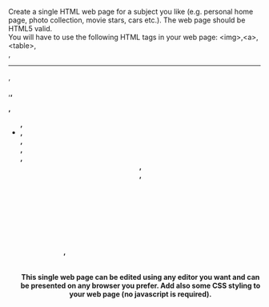 Create a single HTML web page for a subject you like (e.g. personal home page, photo collection, movie stars, cars etc.). The web page should be HTML5 valid.\
You will have to use the following HTML tags in your web page: \<img\>,\<a\>,\<table\>,<br>,<hr>,<p>,<b>,<div>,<ul>, <li>,<section>,<article>,<footer>,<header>,<aside>,<nav>, <svg>,<audio>,<video>,<figure>,<figurecaption>,<main>. Also you should specify the type of document using <!Doctype>. The page must be at least one screen long and at most 2 screens long (using a resolution of 1024x768 pixels). The textual content of the page should be relevant to the chosen subject (not "lorem ipsum" text). <br/><br/> \
This single web page can be edited using any editor you want and can be presented on any browser you prefer.
Add also some CSS styling to your web page (no javascript is required).
